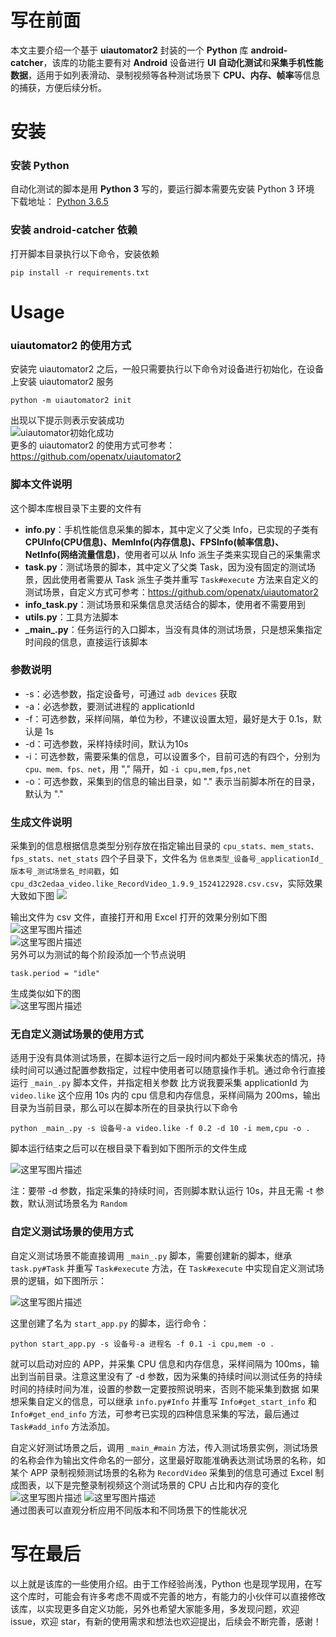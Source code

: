 # 写在前面
本文主要介绍一个基于 **uiautomator2** 封装的一个 **Python** 库 **android-catcher**，该库的功能主要有对 **Android** 设备进行 **UI 自动化测试**和**采集手机性能数据**，适用于如列表滑动、录制视频等各种测试场景下 **CPU、内存、帧率**等信息的捕获，方便后续分析。


# 安装
### 安装 Python
自动化测试的脚本是用 **Python 3** 写的，要运行脚本需要先安装 Python 3 环境  
下载地址：
[Python 3.6.5](https://www.python.org/ftp/python/3.6.5/python-3.6.5.exe)  
### 安装 android-catcher 依赖
打开脚本目录执行以下命令，安装依赖 
```
pip install -r requirements.txt
```


# Usage
### uiautomator2 的使用方式
安装完 uiautomator2 之后，一般只需要执行以下命令对设备进行初始化，在设备上安装 uiautomator2 服务

```
python -m uiautomator2 init
```

出现以下提示则表示安装成功  
![uiautomator初始化成功](https://img-blog.csdn.net/20180424213848579?watermark/2/text/aHR0cHM6Ly9ibG9nLmNzZG4ubmV0L0NoYXJtaW5nV29uZw==/font/5a6L5L2T/fontsize/400/fill/I0JBQkFCMA==/dissolve/70)  
更多的 uiautomator2 的使用方式可参考：https://github.com/openatx/uiautomator2

### 脚本文件说明
这个脚本库根目录下主要的文件有

 - **info.py**：手机性能信息采集的脚本，其中定义了父类 Info，已实现的子类有 **CPUInfo(CPU信息)、MemInfo(内存信息)、FPSInfo(帧率信息)、NetInfo(网络流量信息)**，使用者可以从 Info 派生子类来实现自己的采集需求
 - **task.py**：测试场景的脚本，其中定义了父类 Task，因为没有固定的测试场景，因此使用者需要从 Task 派生子类并重写 `Task#execute` 方法来自定义的测试场景，自定义方式可参考：https://github.com/openatx/uiautomator2
 - **info_task.py**：测试场景和采集信息灵活结合的脚本，使用者不需要用到
 - **utils.py**：工具方法脚本
 - **\_main\_.py**：任务运行的入口脚本，当没有具体的测试场景，只是想采集指定时间段的信息，直接运行该脚本

### 参数说明
- -s：必选参数，指定设备号，可通过 `adb devices` 获取
- -a：必选参数，要测试进程的 applicationId
- -f：可选参数，采样间隔，单位为秒，不建议设置太短，最好是大于 0.1s，默认是 1s
- -d：可选参数，采样持续时间，默认为10s
- -i：可选参数，需要采集的信息，可以设置多个，目前可选的有四个，分别为  `cpu、mem、fps、net`，用 "," 隔开，如 `-i cpu,mem,fps,net`
- -o：可选参数，采集到的信息的输出目录，如 "." 表示当前脚本所在的目录，默认为 "."

### 生成文件说明
采集到的信息根据信息类型分别存放在指定输出目录的 `cpu_stats、mem_stats、fps_stats、net_stats` 四个子目录下，文件名为 `信息类型_设备号_applicationId_版本号_测试场景名_时间戳`，如 `cpu_d3c2edaa_video.like_RecordVideo_1.9.9_1524122928.csv.csv`，实际效果大致如下图
![](https://img-blog.csdn.net/20180424214359452?watermark/2/text/aHR0cHM6Ly9ibG9nLmNzZG4ubmV0L0NoYXJtaW5nV29uZw==/font/5a6L5L2T/fontsize/400/fill/I0JBQkFCMA==/dissolve/70)


输出文件为 csv 文件，直接打开和用 Excel 打开的效果分别如下图  
![这里写图片描述](https://img-blog.csdn.net/20180424214415833?watermark/2/text/aHR0cHM6Ly9ibG9nLmNzZG4ubmV0L0NoYXJtaW5nV29uZw==/font/5a6L5L2T/fontsize/400/fill/I0JBQkFCMA==/dissolve/70)  
![这里写图片描述](https://img-blog.csdn.net/20180424214422913?watermark/2/text/aHR0cHM6Ly9ibG9nLmNzZG4ubmV0L0NoYXJtaW5nV29uZw==/font/5a6L5L2T/fontsize/400/fill/I0JBQkFCMA==/dissolve/70)  
另外可以为测试的每个阶段添加一个节点说明 

```
task.period = "idle"
```
生成类似如下的图  
![这里写图片描述](https://img-blog.csdn.net/20180424220059723?watermark/2/text/aHR0cHM6Ly9ibG9nLmNzZG4ubmV0L0NoYXJtaW5nV29uZw==/font/5a6L5L2T/fontsize/400/fill/I0JBQkFCMA==/dissolve/70)
### 无自定义测试场景的使用方式
适用于没有具体测试场景，在脚本运行之后一段时间内都处于采集状态的情况，持续时间可以通过配置参数指定，过程中使用者可以随意操作手机。通过命令行直接运行 `_main_.py` 脚本文件，并指定相关参数
比方说我要采集 applicationId 为 `video.like` 这个应用 10s 内的 cpu 信息和内存信息，采样间隔为 200ms，输出目录为当前目录，那么可以在脚本所在的目录执行以下命令

```
python _main_.py -s 设备号-a video.like -f 0.2 -d 10 -i mem,cpu -o .
```

脚本运行结束之后可以在根目录下看到如下图所示的文件生成

![这里写图片描述](https://img-blog.csdn.net/20180424214443810?watermark/2/text/aHR0cHM6Ly9ibG9nLmNzZG4ubmV0L0NoYXJtaW5nV29uZw==/font/5a6L5L2T/fontsize/400/fill/I0JBQkFCMA==/dissolve/70)

注：要带 -d 参数，指定采集的持续时间，否则脚本默认运行 10s，并且无需 -t 参数，默认测试场景名为 `Random`

### 自定义测试场景的使用方式
自定义测试场景不能直接调用 `_main_.py` 脚本，需要创建新的脚本，继承 `task.py#Task` 并重写 `Task#execute` 方法，在 `Task#execute` 中实现自定义测试场景的逻辑，如下图所示：

![这里写图片描述](https://img-blog.csdn.net/20180424214454377?watermark/2/text/aHR0cHM6Ly9ibG9nLmNzZG4ubmV0L0NoYXJtaW5nV29uZw==/font/5a6L5L2T/fontsize/400/fill/I0JBQkFCMA==/dissolve/70)

这里创建了名为 `start_app.py` 的脚本，运行命令：

```
python start_app.py -s 设备号-a 进程名 -f 0.1 -i cpu,mem -o .
```

就可以启动对应的 APP，并采集 CPU 信息和内存信息，采样间隔为 100ms，输出到当前目录。注意这里没有了 -d 参数，因为采集的持续时间以测试任务的持续时间的持续时间为准，设置的参数一定要按照说明来，否则不能采集到数据
如果想采集自定义的信息，可以继承 `info.py#Info` 并重写 `Info#get_start_info` 和 `Info#get_end_info` 方法，可参考已实现的四种信息采集的写法，最后通过 `Task#add_info` 方法添加。

自定义好测试场景之后，调用 `_main_#main` 方法，传入测试场景实例，测试场景的名称会作为输出文件命名的一部分，这里最好取能准确表达测试场景的名称，如某个 APP 录制视频测试场景的名称为 `RecordVideo`
采集到的信息可通过 Excel 制成图表，以下是完整录制视频这个测试场景的 CPU 占比和内存的变化  
![这里写图片描述](https://img-blog.csdn.net/20180424214747362?watermark/2/text/aHR0cHM6Ly9ibG9nLmNzZG4ubmV0L0NoYXJtaW5nV29uZw==/font/5a6L5L2T/fontsize/400/fill/I0JBQkFCMA==/dissolve/70)
![这里写图片描述](https://img-blog.csdn.net/20180424214854715?watermark/2/text/aHR0cHM6Ly9ibG9nLmNzZG4ubmV0L0NoYXJtaW5nV29uZw==/font/5a6L5L2T/fontsize/400/fill/I0JBQkFCMA==/dissolve/70)  
通过图表可以直观分析应用不同版本和不同场景下的性能状况

# 写在最后
以上就是该库的一些使用介绍。由于工作经验尚浅，Python 也是现学现用，在写这个库时，可能会有许多考虑不周或不完善的地方，有能力的小伙伴可以直接修改该库，以实现更多自定义功能，另外也希望大家能多用，多发现问题，欢迎 issue，欢迎 star，有新的使用需求和想法也欢迎提出，后续会不断完善，感谢！






























